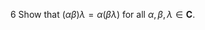 6 Show that $(\alpha \beta) \lambda=\alpha(\beta \lambda)$ for all $\alpha, \beta, \lambda \in \mathbf{C}$.
